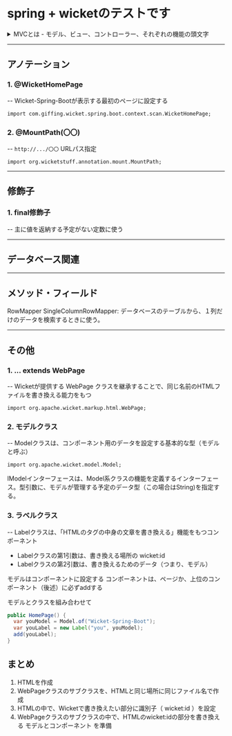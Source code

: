 # spring + wicketのテストです

<details><summary>MVCとは - モデル、ビュー、コントローラー、それぞれの機能の頭文字</summary>
  
- モデル
  
>MVCのモデルとはシステムの本体、根幹の大切な部分
>データを関連づけ検証するなど、繊細な処理を行います。

>例としては、日付機能やデータの保存、計算や、ユーザーインターフェイスに通知するという役割もあります。
>
>ユーザーアクセスにより促された処理をデータベースにアクセスし、操作・参照して必要な値に取り出し、または変化して、インターフェイスに通知するのがモデルの役割です。

- ビュー
  
>MVCのビューとはユーザーインターフェイスの部分を担当します。ユーザーインターフェイスとはユーザーが直接見る画面のことで、入力した機能の処理を行います。

>使用者（ユーザー）とサイトとのインターフェイス（接点）でもあり、レイアウトやメニュー、ボタンの操作性など、画面表示やボタンの操作性もビューの役割

>ビューの役割は、データを表示させたりする出力部分を担当します。HTMLを「動的に生成する」という役目を負います。
>
>例えば、TwitterなどのSNSなどは、最新の情報を画面に表示させます。アクセスするたびにデータベースから最新記事を取得し、トップページに表示するという処理を行います。

- コントローラー
  
>MVCのコントローラーとはユーザーの入力に基づき、モデルとビューを制御する役目を担う部分

>ユーザーが入力した情報に基づいて、モデルへデータを取り出す指示を、ビューにはモデルで取り出したデータを元に画面を表示する指示を出します。

>コントローラーの役目は、クライアントとビュー、モデルとの橋渡し役です。
>
>クライアントからのリクエストに応じた処理を行う際、必要に応じてモデルからデータの受け渡しを行い、ビューに表示する画面の処理を促す、という仲介役がコントローラーの役目です。
>
>データベースに送られてきたクライアントが入力した情報をビューへ渡し、画面を表示します。クライアントのボタン操作による情報でモデルに処理を促します。

</details>

***
## アノテーション

### 1. @WicketHomePage
\-- Wicket-Spring-Bootが表示する最初のページに設定する

`import com.giffing.wicket.spring.boot.context.scan.WicketHomePage;`

### 2. @MountPath(〇〇)
\-- ` http://.../〇〇 ` URLパス指定

`import org.wicketstuff.annotation.mount.MountPath;`

***
## 修飾子

### 1. final修飾子
\-- 主に値を返納する予定がない定数に使う

***
## データベース関連


***
## メソッド・フィールド

RowMapper
SingleColumnRowMapper:
データベースのテーブルから、１列だけのデータを検索するときに使う。

***
## その他

### 1. ... extends WebPage
\-- Wicketが提供する WebPage クラスを継承することで、同じ名前のHTMLファイルを書き換える能力をもつ

`import org.apache.wicket.markup.html.WebPage;`

### 2. モデルクラス
\-- Modelクラスは、コンポーネント用のデータを設定する基本的な型（モデルと呼ぶ）

`import org.apache.wicket.model.Model;`

IModelインターフェースは、Model系クラスの機能を定義するインターフェース。型引数に、モデルが管理する予定のデータ型（この場合はString)を指定する。

### 3. ラベルクラス
\-- Labelクラスは、「HTMLのタグの中身の文章を書き換える」機能をもつコンポーネント
- Labelクラスの第1引数は、書き換える場所の wicket:id
- Labelクラスの第2引数は、書き換えるためのデータ（つまり、モデル）

モデルはコンポーネントに設定する
コンポーネントは、ページか、上位のコンポーネント（後述）に必ずaddする

モデルとクラスを組み合わせて
```java
public HomePage() {
  var youModel = Model.of("Wicket-Spring-Boot");
  var youLabel = new Label("you", youModel);
  add(youLabel);
}
```



## まとめ

1. HTMLを作成
2. WebPageクラスのサブクラスを、HTMLと同じ場所に同じファイル名で作成
3. HTMLの中で、Wicketで書き換えたい部分に識別子（ wicket:id ）を設定
4. WebPageクラスのサブクラスの中で、HTMLのwicket:idの部分を書き換える モデルとコンポーネント を準備
